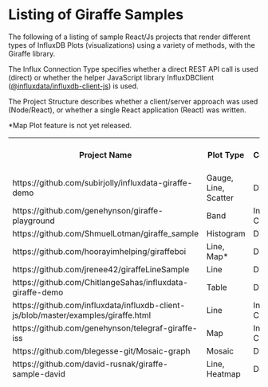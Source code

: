 Listing of Giraffe Samples
==========================

The following of a listing of sample React/Js projects that render different types of InfluxDB Plots (visualizations) using a variety of methods, with the Giraffe library.  

The Influx Connection Type specifies whether a direct REST API call is used (direct) or whether the helper JavaScript library InfluxDBClient ([@influxdata/influxdb-client-js](https://github.com/influxdata/influxdb-client-js)) is used.

The Project Structure describes whether a client/server approach was used (Node/React), or whether a single React application (React) was written.

<table>
<thead>
<tr>
<th> Project Name
</th>
<th>Plot Type </th>
<th>Influx Connection Type</th>
<th>Project Structure</th>
</tr>
<tr>
<td>https://github.com/subirjolly/influxdata-giraffe-demo
</td>
<td>Gauge, Line, Scatter 
</td>
<td>
Direct API
</td><td> React </td> 
</tr>
<tr>
<td>https://github.com/genehynson/giraffe-playground</td><td> Band </td><td>  InfluxDB Client</td><td> Node/React </td>
</tr>
<tr>
<td> 
https://github.com/ShmuelLotman/giraffe_sample </td><td>  Histogram </td><td> Direct API </td><td>  Node/React </td>
</tr>
<tr>
<td>https://github.com/hoorayimhelping/giraffeboi </td><td>  Line, Map* </td><td>  Direct API </td><td>  Node/React </td></tr>
<tr>
<td>https://github.com/jrenee42/giraffeLineSample </td><td>  Line </td><td>  Direct API </td><td>  Node/React </td></tr>
<tr>
<td>https://github.com/ChitlangeSahas/influxdata-giraffe-demo </td><td>  Table </td><td>  Direct API </td><td> React </td></tr>
<tr>
<td>https://github.com/influxdata/influxdb-client-js/blob/master/examples/giraffe.html </td><td>  Line </td><td>  InfluxDB Client </td><td> HTML </td></tr>
<tr>
<td>https://github.com/genehynson/telegraf-giraffe-iss </td><td> Map </td><td> InfluxDB Client </td><td> Node/React </td></tr>
<tr>
<td>https://github.com/blegesse-git/Mosaic-graph </td><td> Mosaic </td><td> Direct CSV </td><td> Node/React </td></tr>
<tr>
<td>https://github.com/david-rusnak/giraffe-sample-david </td><td> Line, Heatmap </td><td> Direct API </td><td> Node/React </td></tr>


*Map Plot feature is not yet released.


